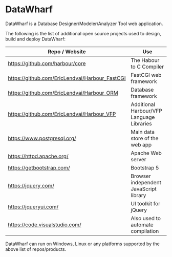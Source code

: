 # DataWharf
DataWharf is a Database Designer/Modeler/Analyzer Tool web application.  
  
The following is the list of additional open source projects used to design, build and deploy DataWharf:

| Repo / Website  | Use |
| ------------- | ------------- |
| https://github.com/harbour/core                | The Habour to C Compiler |
| https://github.com/EricLendvai/Harbour_FastCGI | FastCGI web framework |
| https://github.com/EricLendvai/Harbour_ORM     | Database framework |
| https://github.com/EricLendvai/Harbour_VFP     | Additional Harbour/VFP Language Libraries |
| https://www.postgresql.org/                    | Main data store of the web app |
| https://httpd.apache.org/                      | Apache Web server |
| https://getbootstrap.com/                      | Bootstrap 5 |
| https://jquery.com/                            | Browser independent JavaScript library |
| https://jqueryui.com/                          | UI toolkit for jQuery |
| https://code.visualstudio.com/                 | Also used to automate compilation |

DataWharf can run on Windows, Linux or any platforms supported by the above list of repos/products.
